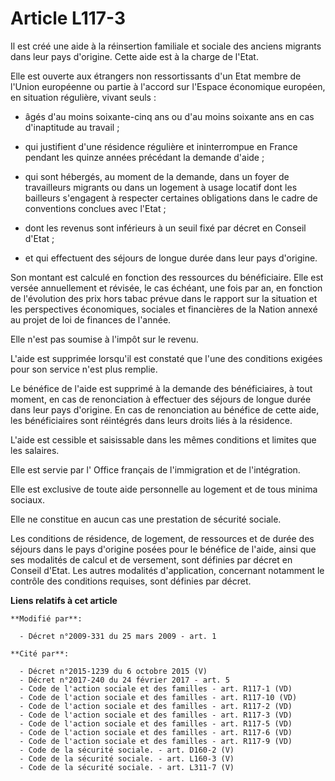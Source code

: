 # Article L117-3

Il est créé une aide à la réinsertion familiale et sociale des anciens migrants dans leur pays d'origine. Cette aide est à la
charge de l'Etat. 

Elle est ouverte aux étrangers non ressortissants d'un Etat membre de l'Union européenne ou partie à l'accord sur l'Espace
économique européen, en situation régulière, vivant seuls :

- âgés d'au moins soixante-cinq ans ou d'au moins soixante ans en cas d'inaptitude au travail ;

- qui justifient d'une résidence régulière et ininterrompue en France pendant les quinze années précédant la demande d'aide ;

- qui sont hébergés, au moment de la demande, dans un foyer de travailleurs migrants ou dans un logement à usage locatif dont
les bailleurs s'engagent à respecter certaines obligations dans le cadre de conventions conclues avec l'Etat ;

- dont les revenus sont inférieurs à un seuil fixé par décret en Conseil d'Etat ;

- et qui effectuent des séjours de longue durée dans leur pays d'origine. 

Son montant est calculé en fonction des ressources du bénéficiaire. Elle est versée annuellement et révisée, le cas échéant,
une fois par an, en fonction de l'évolution des prix hors tabac prévue dans le rapport sur la situation et les perspectives
économiques, sociales et financières de la Nation annexé au projet de loi de finances de l'année. 

Elle n'est pas soumise à l'impôt sur le revenu.

L'aide est supprimée lorsqu'il est constaté que l'une des conditions exigées pour son service n'est plus remplie. 

Le bénéfice de l'aide est supprimé à la demande des bénéficiaires, à tout moment, en cas de renonciation à effectuer des
séjours de longue durée dans leur pays d'origine. En cas de renonciation au bénéfice de cette aide, les bénéficiaires sont
réintégrés dans leurs droits liés à la résidence.

L'aide est cessible et saisissable dans les mêmes conditions et limites que les salaires. 

Elle est servie par l'          Office français de l'immigration et de l'intégration. 

Elle est exclusive de toute aide personnelle au logement et de tous minima sociaux. 

Elle ne constitue en aucun cas une prestation de sécurité sociale. 

Les conditions de résidence, de logement, de ressources et de durée des séjours dans le pays d'origine posées pour le
bénéfice de l'aide, ainsi que ses modalités de calcul et de versement, sont définies par décret en Conseil d'Etat. Les autres
modalités d'application, concernant notamment le contrôle des conditions requises, sont définies par décret.

**Liens relatifs à cet article**

	**Modifié par**:

	  - Décret n°2009-331 du 25 mars 2009 - art. 1

	**Cité par**:

	  - Décret n°2015-1239 du 6 octobre 2015 (V)
	  - Décret n°2017-240 du 24 février 2017 - art. 5
	  - Code de l'action sociale et des familles - art. R117-1 (VD)
	  - Code de l'action sociale et des familles - art. R117-10 (VD)
	  - Code de l'action sociale et des familles - art. R117-2 (VD)
	  - Code de l'action sociale et des familles - art. R117-3 (VD)
	  - Code de l'action sociale et des familles - art. R117-5 (VD)
	  - Code de l'action sociale et des familles - art. R117-6 (VD)
	  - Code de l'action sociale et des familles - art. R117-9 (VD)
	  - Code de la sécurité sociale. - art. D160-2 (V)
	  - Code de la sécurité sociale. - art. L160-3 (V)
	  - Code de la sécurité sociale. - art. L311-7 (V)

